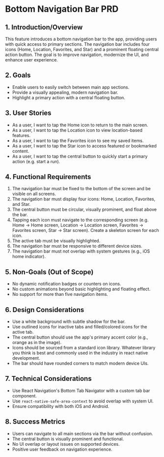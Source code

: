 # Bottom Navigation Bar PRD

## 1. Introduction/Overview

This feature introduces a bottom navigation bar to the app, providing users with quick access to primary sections. The navigation bar includes four icons (Home, Location, Favorites, and Star) and a prominent floating central action button. The goal is to improve navigation, modernize the UI, and enhance user experience.

## 2. Goals

- Enable users to easily switch between main app sections.
- Provide a visually appealing, modern navigation bar.
- Highlight a primary action with a central floating button.

## 3. User Stories

- As a user, I want to tap the Home icon to return to the main screen.
- As a user, I want to tap the Location icon to view location-based features.
- As a user, I want to tap the Favorites icon to see my saved items.
- As a user, I want to tap the Star icon to access featured or bookmarked content.
- As a user, I want to tap the central button to quickly start a primary action (e.g. start a run).

## 4. Functional Requirements

1. The navigation bar must be fixed to the bottom of the screen and be visible on all screens.
2. The navigation bar must display four icons: Home, Location, Favorites, and Star.
3. The central button must be circular, visually prominent, and float above the bar.
4. Tapping each icon must navigate to the corresponding screen (e.g. Home -> Home screen, Location -> Location screen, Favorites -> Favorites screen, Star -> Star screen). Create a skeleton screen for each icon.
5. The active tab must be visually highlighted.
6. The navigation bar must be responsive to different device sizes.
7. The navigation bar must not overlap with system gestures (e.g., iOS home indicator).

## 5. Non-Goals (Out of Scope)

- No dynamic notification badges or counters on icons.
- No custom animations beyond basic highlighting and floating effect.
- No support for more than five navigation items.

## 6. Design Considerations

- Use a white background with subtle shadow for the bar.
- Use outlined icons for inactive tabs and filled/colored icons for the active tab.
- The central button should use the app's primary accent color (e.g., orange as in the image).
- Icons should be sourced from a standard icon library. Whatever library you think is best and commonly used in the industry in react native development.
- The bar should have rounded corners to match modern device UIs.

## 7. Technical Considerations

- Use React Navigation's Bottom Tab Navigator with a custom tab bar component.
- Use `react-native-safe-area-context` to avoid overlap with system UI.
- Ensure compatibility with both iOS and Android.

## 8. Success Metrics

- Users can navigate to all main sections via the bar without confusion.
- The central button is visually prominent and functional.
- No UI overlap or layout issues on supported devices.
- Positive user feedback on navigation experience.
